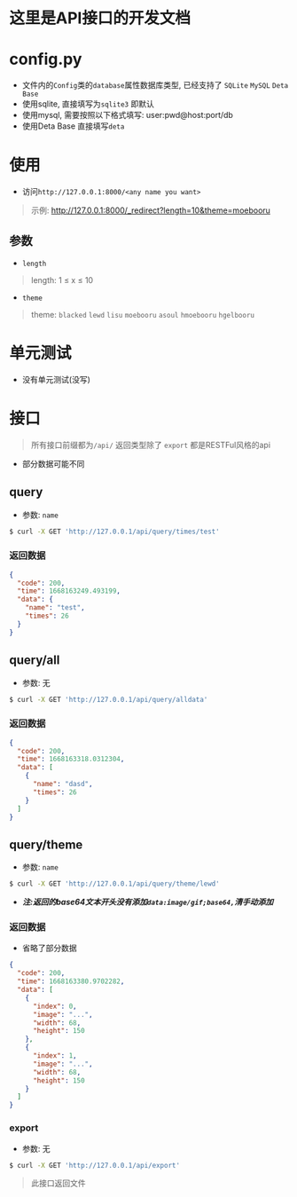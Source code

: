 # 这里是API接口的开发文档

# config.py

* 文件内的`Config`类的`database`属性数据库类型, 已经支持了 `SQLite` `MySQL` `Deta Base`
* 使用sqlite, 直接填写为`sqlite3` 即默认
* 使用mysql, 需要按照以下格式填写: user:pwd@host:port/db
* 使用Deta Base 直接填写`deta`

# 使用

* 访问`http://127.0.0.1:8000/<any name you want>`

> 示例: http://127.0.0.1:8000/_redirect?length=10&theme=moebooru

## 参数

* `length`

> length:  1 ≤ x ≤ 10

* `theme`

> theme: `blacked` `lewd` `lisu` `moebooru` `asoul` `hmoebooru` `hgelbooru`

# 单元测试

* 没有单元测试(没写)

# 接口

> 所有接口前缀都为`/api/`
> 返回类型除了 `export` 都是RESTFul风格的api

* 部分数据可能不同

## query

* 参数: `name`

```bash
$ curl -X GET 'http://127.0.0.1/api/query/times/test'
```

### 返回数据

```json
{
  "code": 200,
  "time": 1668163249.493199,
  "data": {
    "name": "test",
    "times": 26
  }
}
```

## query/all

* 参数: 无

```bash
$ curl -X GET 'http://127.0.0.1/api/query/alldata'
```

### 返回数据

```json
{
  "code": 200,
  "time": 1668163318.0312304,
  "data": [
    {
      "name": "dasd",
      "times": 26
    }
  ]
}
```

## query/theme

* 参数: `name`

```bash
$ curl -X GET 'http://127.0.0.1/api/query/theme/lewd'
```

* ***注:返回的base64文本开头没有添加`data:image/gif;base64,`清手动添加***

### 返回数据

* 省略了部分数据

```json
{
  "code": 200,
  "time": 1668163380.9702282,
  "data": [
    {
      "index": 0,
      "image": "...",
      "width": 68,
      "height": 150
    },
    {
      "index": 1,
      "image": "...",
      "width": 68,
      "height": 150
    }
  ]
}
```

### export

* 参数: 无

```bash
$ curl -X GET 'http://127.0.0.1/api/export'
```

> 此接口返回文件
